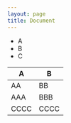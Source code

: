 ```yaml
---
layout: page
title: Document 
---
```


- A
- B
- C

| A | B |
| -------- | -------- |
| AA | BB |
| AAA |  BBB |
| CCCC |  CCCC  |

